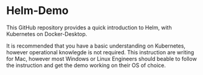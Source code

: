 # Helm-Demo
This GitHub repository provides a quick introduction to Helm, with Kubernetes on Docker-Desktop. 

It is recommended that you have a basic understanding on Kubernetes, however operational knowlegde is not required.  This instruction are writing for Mac, however most Windows or Linux Engineers should beable to follow the instruction and get the demo working on their OS of choice.
